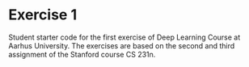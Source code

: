 # Exercise 1
Student starter code for the first exercise of Deep Learning Course at Aarhus University.
The exercises are based on the second and third assignment of the Stanford course CS 231n.

